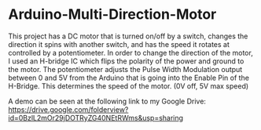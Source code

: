 # Arduino-Multi-Direction-Motor

This project has a DC motor that is turned on/off by a switch, changes the direction it spins with another switch, and has the speed it rotates at controlled by a potentiometer.
In order to change the direction of the motor, I used an H-bridge IC which flips the polarity of the power and ground to the motor.
The potentiometer adjusts the Pulse Width Modulation output between 0 and 5V from the Arduino that is going into the Enable Pin of the H-Bridge. This determines the speed of the motor. (0V off, 5V max speed)

A demo can be seen at the following link to my Google Drive: https://drive.google.com/folderview?id=0BzlL2mOr29jDOTRyZG40NEtRWms&usp=sharing
